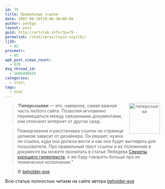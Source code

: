 ```yaml
---
id: 79
title: Правильные ссылки
date: 2007-08-18T19:06:30+00:00
author: serEga
layout: post
guid: http://artslab.info/?p=79
permalink: /stati/pravilnyie-ssyilki/
ljID:
  - 62
prosmotr:
  - 65
wpb_post_views_count:
  - 670
dsq_thread_id:
  - 1686490429
categories:
  - stati
tags:
  - html
---
```

> <p style="text-align: center">
>   <img src="http://beholder-eye.info/images/57.png" title="гиперссылки" alt="гиперссылки" align="right" border="0" height="100" width="100" />
> </p>
>
> &#8220;**Гиперссылки** — это, наверное, самая важная часть любого сайта. Позволяя мгновенно перемещаться между связанными документами, они отличают интернет от других сред.

> Планирование и расстановка ссылок на странице целиком зависит от дизайнера. Он решает, нужна ли ссылка, куда она должна вести и как она будет выглядеть для пользователя. Про правильный текст ссылок и их положение в документе вы можете прочитать в статье Лебедева <a href="http://www.artlebedev.ru/kovodstvo/83/" rel="external">Секреты хорошего гипертекста</a>, я же буду говорить больше про их техническое исполнение.&#8221;

> © [beholder-eye](http://beholder-eye.info/)

Всю статью полностью читаем на сайте автора <a href="http://beholder-eye.info/2007/02/21/about-links" title="beholder-eye.info" target="_blank">beholder-eye</a>